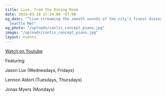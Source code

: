 ```yaml
---
title: Live, from the Dining Room
date: 2020-03-18 17:34:00 -07:00
og_desc: "“Live-streaming the smooth sounds of the city’s finest dining room…”  -
  Seattle Met"
og_photo: "/uploads/canlis_concept_piano.jpg"
image: "/uploads/canlis_concept_piano.jpg"
layout: events
---
```


<div class="EventsButton mt1 mb10">
  <a class="Caption" href="https://youtu.be/Eeq8J2pDbNs">
    Watch on Youtube
  </a>
</div>

<p class="Caption">Featuring</p>

Jason Lux (Wednesdays, Fridays)

Lennon Aldort (Tuesdays, Thursdays)

Jonas Myers (Mondays)